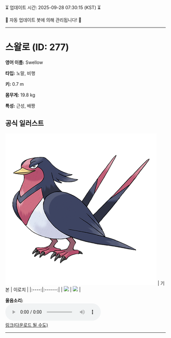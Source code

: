
⏳ 업데이트 시간: 2025-09-28 07:30:15 (KST) ⏳

🤖 자동 업데이트 봇에 의해 관리됩니다! 🤖

---

# 스왈로 (ID: 277)
**영어 이름:** Swellow

**타입:** 노말, 비행

**키:** 0.7 m

**몸무게:** 19.8 kg

**특성:** 근성, 배짱

## 공식 일러스트
![](https://raw.githubusercontent.com/PokeAPI/sprites/master/sprites/pokemon/other/official-artwork/277.png)
| 기본 | 이로치 |
|:----:|:------:|
| <img src="http://play.pokemonshowdown.com/sprites/ani/swellow.gif" width="200"> | <img src="http://play.pokemonshowdown.com/sprites/ani-shiny/swellow.gif" width="200"> |

**울음소리:**<br><audio controls src="https://raw.githubusercontent.com/PokeAPI/cries/main/cries/pokemon/latest/277.ogg"></audio><br> [링크(다운로드 될 수도)](https://raw.githubusercontent.com/PokeAPI/cries/main/cries/pokemon/latest/277.ogg)


---
